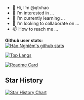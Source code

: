 - 👋 Hi, I’m @qtvhao
- 👀 I’m interested in ...
- 🌱 I’m currently learning ...
- 💞️ I’m looking to collaborate on ...
- 📫 How to reach me ...

<!---
qtvhao/qtvhao is a ✨ special ✨ repository because its `README.md` (this file) appears on your GitHub profile.
You can click the Preview link to take a look at your changes.
--->
<b>Github user stats:</b><br>
[![Hào Nghiêm's github stats](https://github-readme-stats.vercel.app/api?username=qtvhao&theme=dark&show_icons=true)](https://github.com/anuraghazra/github-readme-stats)

[![Top Langs](https://github-readme-stats.vercel.app/api/top-langs/?username=qtvhao&theme=dark)](https://github.com/anuraghazra/github-readme-stats)

[![Readme Card](https://github-readme-stats.vercel.app/api/pin/?username=anuraghazra&repo=github-readme-stats&theme=dark)](https://github.com/anuraghazra/github-readme-stats)

## Star History

[![Star History Chart](https://api.star-history.com/svg?repos=nomic-ai/gpt4all,hwchase17/langchain&type=Date)](https://star-history.com/#nomic-ai/gpt4all&hwchase17/langchain&Date)

